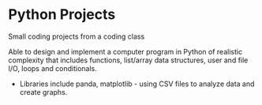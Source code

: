 # Python Projects
Small coding projects from a coding class

Able to design and implement a computer program in Python of realistic complexity that includes functions, list/array data structures, user and file I/O, loops and conditionals.
   - Libraries include panda, matplotlib - using CSV files to analyze data and create graphs. 
